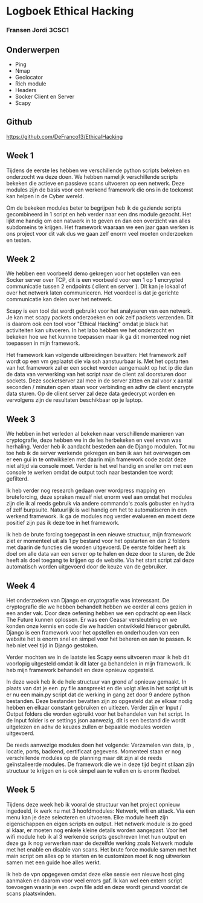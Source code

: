 # Logboek Ethical Hacking
### Fransen Jordi 3CSC1

## Onderwerpen
- Ping
- Nmap
- Geolocator
- Rich module
- Headers
- Socker Client en Server
- Scapy

## Github

https://github.com/DeFranco13/EthicalHacking

## Week 1

Tijdens de eerste les hebben we verschillende python scripts bekeken en onderzocht wa deze doen. We hebben namelijk verschillende scripts bekeken die actieve en passieve scans uitvoeren op een netwerk. Deze modules zijn de basis voor een werkend framework die ons in de toekomst kan helpen in de  Cyber wereld. 

Om de bekeken modules beter te begrijpen heb ik de geziende scripts gecombineerd in 1 script en heb verder naar een dns module gezocht. Het lijkt me handig om een natwerk in te geven en dan een overzicht van alles subdomeins te krijgen. Het framework waaraan we een jaar gaan werken is ons project voor dit vak dus we gaan zelf enorm veel moeten onderzoeken en testen. 

## Week 2

We hebben een voorbeeld demo gekregen voor het opstellen van een Socker server over TCP, dit is een voorbeeld voor een 1 op 1 encrypted communicatie tussen 2 endpoints ( client en server ). Dit kan je lokaal of over het netwerk laten communiceren. Het voordeel is dat je gerichte communicatie kan delen over het netwerk. 

Scapy is een tool dat wordt gebruikt voor het analyseren van een netwerk. Je kan met scapy packets onderzoeken en ook zelf packets verzenden. Dit is daarom ook een tool voor "Ethical Hacking" omdat je black hat activiteiten kan uitvoeren. In het labo hebben we het onderzocht en bekeken hoe we het kunnne toepassen maar ik ga dit momenteel nog niet toepassen in mijn framework.

Het framework kan volgende uitbreidingen bevatten: Het framework zelf wordt op een vm geplaatst die via ssh aanstuurbaar is. Met het opstarten van het framework zal er een socket worden aangemaakt op het ip die dan de data van verwerking van het script naar de client zal doorsturen door sockets. Deze socketserver zal mee in de server zitten en zal voor x aantal seconden / minuten open staan voor verbinding en adhv de client encrypte data sturen. Op de client server zal deze data gedecrypt worden en vervolgens zijn de resultaten beschikbaar op je laptop.

## Week 3

We hebben in het verleden al bekeken naar verschillende manieren van cryptografie, deze hebben we in de les herbekeken en veel ervan was herhaling. Verder heb ik aandacht besteden aan de Django modulen. Tot nu toe heb ik de server werkende gekregen en ben ik aan het overwegen om er een gui in te ontwikkelen met daarin mijn framework code zodat deze niet altijd via console moet. Verder is het wel handig en sneller om met een console te werken omdat de output toch naar bestanden toe wordt gefilterd. 

Ik heb verder nog research gedaan over wordpress mapping en bruteforcing, deze spraken mezelf niet enorm veel aan omdat het modules zijn die ik al reeds gebruik via andere commando's zoals gobuster en hydra of zelf burpsuite. Natuurlijk is wel handig om het te automatiseren in een werkend framework. Ik ga de modules nog verder evalueren en moest deze positief zijn pas ik deze toe in het framework. 

Ik heb de brute forcing toegepast in een nieuwe structuur, mijn framework ziet er momenteel uit als 1 py bestand voor het opstarten en dan 2 folders met daarin de functies die worden uitgevoerd. De eerste folder heeft als doel om alle data van een server op te halen en deze door te sturen, de 2de heeft als doel toegang te krijgen op de website. Via het start script zal deze automatisch worden uitgevoerd door de keuze van de gebruiker. 

## Week 4

Het onderzoeken van Django en cryptografie was interessant. De cryptografie die we hebben behandelt hebben we eerder al eens gezien in een ander vak. Door deze oefening hebben we een opdracht op een Hack The Future kunnen oplossen. Er was een Ceasar versleuteling en we konden onze kennis en code die we hadden ontwikkeld hiervoor gebruikt. Django is een framework voor het opstellen en onderhouden van een website het is enorm snel en simpel voor het beheren en aan te passen. Ik heb niet veel tijd in Django gestoken.

Verder mochten we in de laatste les Scapy eens uitvoeren maar ik heb dit voorlopig uitgesteld omdat ik dit later ga behandelen in mijn framework. Ik heb mijn framework behandelt en deze opnieuw opgesteld.

In deze week heb ik de hele structuur van grond af opnieuw gemaakt. In plaats van dat je een .py file aanspreekt en die volgt alles in het script uit is er nu een main.py script dat de werking in gang zet door 9 andere python bestanden. Deze bestanden bevatten zijn zo opgesteld dat ze elkaar nodig hebben en elkaar constant gebruiken en uitlezen. Verder zijn er Input / Output folders die worden egbruikt voor het behandelen van het script. In de Input folder is er settings.json aanwezig, dit is een bestand die wordt uitgelezen en adhv de keuzes zullen er bepaalde modules worden uitgevoerd. 

De reeds aanwezige modules doen het volgende: Verzamelen van data, ip , locatie, ports, backend, certificaat gegevens. Momenteel staan er nog verschillende modules op de planning maar dit zijn al de reeds geïnstalleerde modules. De framework die we in deze tijd begint stilaan zijn structuur te krijgen en is ook simpel aan te vullen en is enorm flexibel. 

## Week 5

Tijdens deze week heb ik vooral de structuur van het project opnieuw ingedeeld, ik werk nu met 3 hoofdmodules: Netwerk, wifi en attack. Via een menu kan je deze selecteren en uitvoeren. Elke module heeft zijn eigenschappen en eigen scripts en output. Het netwerk module is zo goed al klaar, er moeten nog enkele kleine details worden aangepast. Voor het wifi module heb ik al 3 werkende scripts geschreven lmet hun output en deze ga ik nog verwerken naar de dezelfde werking zoals Netwerk module met het enable en disable van scans. Het brute force module samen met het main script om alles op te starten en te customizen moet ik nog uitwerken samen met een guide hoe alles werkt.

Ik heb de vpn opgegeven omdat deze elke sessie een nieuwe host ging aanmaken en daarom voor veel errors gaf. Ik kan wel een extern script toevoegen waarin je een .ovpn file add en deze wordt gerund voordat de scans plaatsvinden.